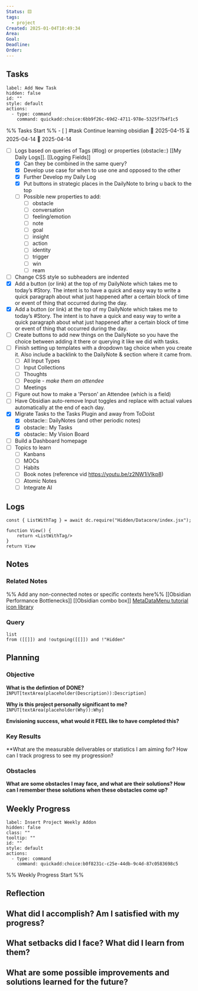 ```yaml
---
Status: 🟨
tags:
  - project
Created: 2025-01-04T10:49:34
Area: 
Goal: 
Deadline: 
Order:
---
```


## Tasks
```meta-bind-button
label: Add New Task
hidden: false
id: ""
style: default
actions:
  - type: command
    command: quickadd:choice:6bb9f26c-69d2-4711-978e-5325f7b4f1c5
```
%% Tasks Start %%
	- [ ] #task Continue learning obsidian 🛫 2025-04-15 ⏳ 2025-04-14 📅 2025-04-14

- [ ] Logs based on queries of Tags (#log) or properties (obstacle::) [[My Daily Logs]]. [[Logging Fields]]
	- [x] Can they be combined in the same query? 
	- [x] Develop use case for when to use one and opposed to the other
	- [x] Further Develop my Daily Log
	- [x] Put buttons in strategic places in the DailyNote to bring u back to the top
	- [ ] Possible new properties to add:
		- [ ] obstacle
		- [ ] conversation
		- [ ] feeling/emotion
		- [ ] note
		- [ ] goal
		- [ ] insight
		- [ ] action
		- [ ] identity
		- [ ] trigger
		- [ ] win
		- [ ] ream
- [ ] Change CSS style so subheaders are indented
- [x] Add a button (or link) at the top of my DailyNote which takes me to today’s #Story. The intent is to have a quick and easy way to write a quick paragraph about what just happened after a certain block of time or event of thing that occurred during the day. 
- [x] Add a button (or link) at the top of my DailyNote which takes me to today’s #Story. The intent is to have a quick and easy way to write a quick paragraph about what just happened after a certain block of time or event of thing that occurred during the day. 
- [ ] Create buttons to add new things on the DailyNote so you have the choice between adding it there or querying it like we did with tasks. 
- [ ] Finish setting up templates with a dropdown tag choice when you create it. Also include a backlink to the DailyNote & section where it came from. 
	- [ ] All Input Types
	- [ ] Input Collections
	- [ ] Thoughts
	- [ ] People - *make them an attendee*
	- [ ] Meetings
- [ ] Figure out how to make a 'Person' an Attendee (which is a field)
- [ ] Have Obsidian auto-remove Input toggles and replace with actual values automatically at the end of each day. 
- [x] Migrate Tasks to the Tasks Plugin and away from ToDoist
	- [x] obstacle:: DailyNotes (and other periodic notes)
	- [x]  obstacle:: My Tasks
	- [x]  obstacle:: My Vision Board
- [ ] Build a Dashboard homepage
- [ ] Topics to learn 
	- [ ] Kanbans
	- [ ] MOCs
	- [ ] Habits
	- [ ] Book notes (reference vid https://youtu.be/z2NW1iVlkp8)
	- [ ] Atomic Notes
	- [ ] Integrate AI

## Logs

````datacorejsx
const { ListWithTag } = await dc.require("Hidden/Datacore/index.jsx");

function View() {
	return <ListWithTag/>
}
return View
````

## Notes

### Related Notes
%% Add any non-connected notes or specific contexts here%%
[[Obsidian Performance Bottlenecks]]
[[Obsidian combo box]]
[MetaDataMenu tutorial](https://youtu.be/qi4Uz7TZLOM?si=Yus-EqcUWAZwzVbu)
[icon library](https://lucide.dev/icons/)

### Query
```dataview
list
from ([[]]) and !outgoing([[]]) and !"Hidden"
```
## Planning
### Objective
**What is the defintion of DONE?**
`INPUT[textArea(placeholder(Description)):Description]`

**Why is this project personally significant to me?**
`INPUT[textArea(placeholder(Why)):Why]`

**Envisioning success, what would it FEEL like to have completed this?**

### Key Results
**What are the measurable deliverables or statistics I am aiming for? How can I track progress to see my progression?

### Obstacles
**What are some obstacles I may face, and what are their solutions? How can I remember these solutions when these obstacles come up?**

## Weekly Progress
```meta-bind-button
label: Insert Project Weekly Addon
hidden: false
class: ""
tooltip: ""
id: ""
style: default
actions:
  - type: command
    command: quickadd:choice:b0f8231c-c25e-44db-9c4d-87c0583698c5

```
%% Weekly Progress Start %%
## Reflection
**What did I accomplish? Am I satisfied with my progress?**
- 

**What setbacks did I face? What did I learn from them?**
- 

**What are some possible improvements and solutions learned for the future?**
- 
